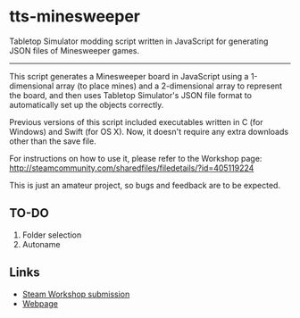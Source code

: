 # tts-minesweeper
Tabletop Simulator modding script written in JavaScript for generating JSON files of Minesweeper games.

-------------------------------------------

This script generates a Minesweeper board in JavaScript using a 1-dimensional array (to place mines) and a 2-dimensional array to represent the board, and then uses Tabletop Simulator's JSON file format to automatically set up the objects correctly.

Previous versions of this script included executables written in C (for Windows) and Swift (for OS X). Now, it doesn't require any extra downloads other than the save file.

For instructions on how to use it, please refer to the Workshop page: http://steamcommunity.com/sharedfiles/filedetails/?id=405119224

This is just an amateur project, so bugs and feedback are to be expected.

## TO-DO

1. Folder selection
2. Autoname

## Links

* [Steam Workshop submission](http://steamcommunity.com/sharedfiles/filedetails/?id=405119224)
* [Webpage](http://ericpires.com.br/tts/minesweeper)
